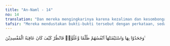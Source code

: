 ```yaml
---
title: "An-Naml - 14"
no: 14
translation: "Dan mereka mengingkarinya karena kezaliman dan kesombongannya, padahal hati mereka meyakini (kebenaran)nya. Maka perhatikanlah bagaimana kesudahan orang-orang yang berbuat kerusakan."
tafsir: "Mereka mendustakan bukti-bukti tersebut dengan perkataan, sedangkan di dalam hati kecil, mereka membenarkan bahwa Musa utusan Allah. Mereka ingkar karena hati mereka dipenuhi sifat zalim dan rasa sombong, akibatnya mereka tidak mau mengikuti kebenaran. Sikap mereka yang takabur, sombong, dan tinggi hati ditegaskan Allah dalam firman-Nya:\n\n... Tetapi mereka angkuh dan mereka memang kaum yang sombong. (al-Mu'minun/23: 46).\n\nHal ini merupakan peringatan bagi Nabi Muhammad dan umatnya. Mereka diseru untuk memperhatikan akibat yang dialami Fir'aun dan kaumnya, yaitu binasa tenggelam di laut, sebagaimana Allah berfirman:\n\nMaka Kami hukum sebagian di antara mereka, lalu Kami tenggelamkan mereka di laut karena mereka telah mendustakan ayat-ayat Kami dan melalaikan ayat-ayat Kami. (al-A'raf/7: 136).\n\nAyat di atas juga merupakan peringatan bagi orang-orang yang mendustakan Nabi Muhammad. Mereka akan menerima akibat yang sama seperti orang-orang dahulu yang mendustakan ajaran-ajaran Allah."
---
```


وَجَحَدُوْا بِهَا وَاسْتَيْقَنَتْهَآ اَنْفُسُهُمْ ظُلْمًا وَّعُلُوًّاۗ فَانْظُرْ كَيْفَ كَانَ عَاقِبَةُ الْمُفْسِدِيْنَ ࣖ  

